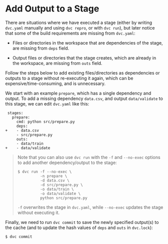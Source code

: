 # Add Output to a Stage

There are situations where we have executed a stage (either by writing
`dvc.yaml` manually and using `dvc repro`, or with `dvc run`), but later notice
that some of the build requirements are missing from `dvc.yaml`:

- Files or directories in the <abbr>workspace</abbr> that are dependencies of
  the stage, are missing from `deps` field.

- Output files or directories that the stage creates, which are already in the
  workspace, are missing from `outs` field.

Follow the steps below to add existing files/directories as
<abbr>dependencies</abbr> or <abbr>outputs</abbr> to a stage without
re-executing it again, which can be expensive/time-consuming, and is
unnecessary.

We start with an example `prepare`, which has a single dependency and output. To
add a missing dependency `data.csv`, and output `data/validate` to this stage,
we can edit `dvc.yaml` like this:

```git
 stages:
   prepare:
     cmd: python src/prepare.py
     deps:
+    - data.csv
     - src/prepare.py
     outs:
     - data/train
+    - data/validate
```

> Note that you can also use `dvc run` with the `-f` and `--no-exec` options to
> add another dependency/output to the stage:
>
> ```dvc
> $ dvc run -f --no-exec \
>           -n prepare \
>           -d data.csv \
>           -d src/prepare.py \
>           -o data/train \
>           -o data/validate \
>           python src/prepare.py
> ```
>
> `-f` overwrites the stage in `dvc.yaml`, while `--no-exec` updates the stage
> without executing it.

Finally, we need to run `dvc commit` to save the newly specified output(s) to
the <abbr>cache</abbr> (and to update the hash values of `deps` and `outs` in
`dvc.lock`):

```dvc
$ dvc commit
```
